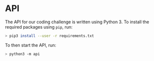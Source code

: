 # API

The API for our coding challenge is written using Python 3. To install the required packages using `pip`, run:
```sh
> pip3 install --user -r requirements.txt
```

To then start the API, run:
```sh
> python3 -m api
```
